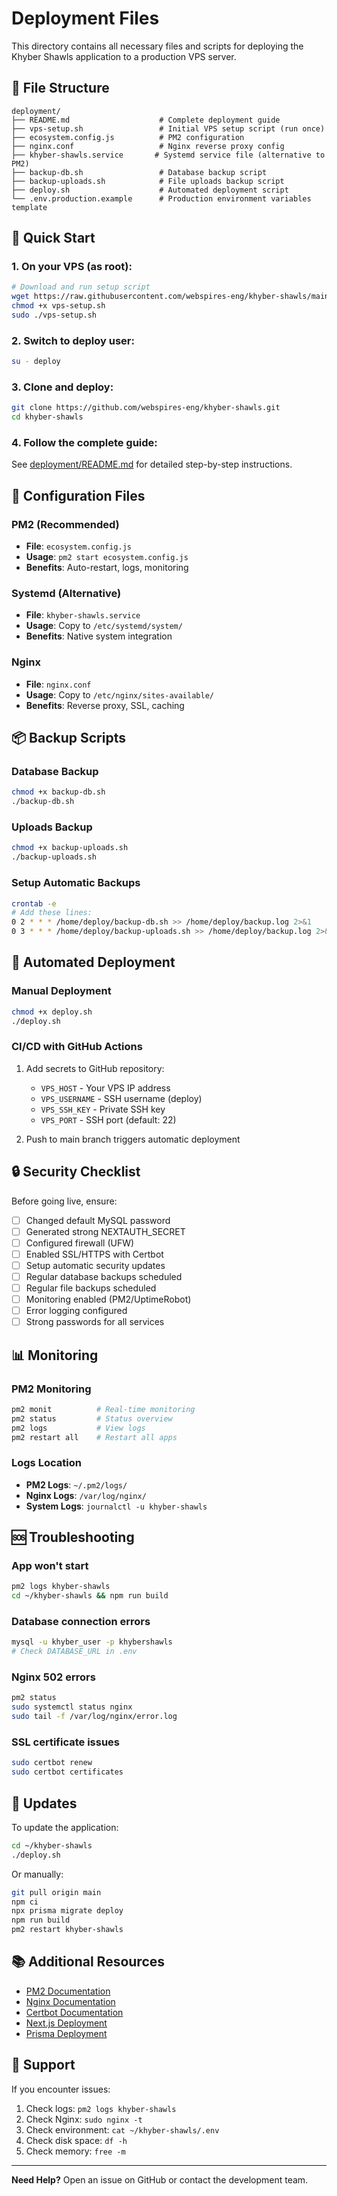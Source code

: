# Deployment Files

This directory contains all necessary files and scripts for deploying the Khyber Shawls application to a production VPS server.

## 📁 File Structure

```
deployment/
├── README.md                    # Complete deployment guide
├── vps-setup.sh                 # Initial VPS setup script (run once)
├── ecosystem.config.js          # PM2 configuration
├── nginx.conf                   # Nginx reverse proxy config
├── khyber-shawls.service       # Systemd service file (alternative to PM2)
├── backup-db.sh                 # Database backup script
├── backup-uploads.sh            # File uploads backup script
├── deploy.sh                    # Automated deployment script
└── .env.production.example      # Production environment variables template
```

## 🚀 Quick Start

### 1. On your VPS (as root):

```bash
# Download and run setup script
wget https://raw.githubusercontent.com/webspires-eng/khyber-shawls/main/deployment/vps-setup.sh
chmod +x vps-setup.sh
sudo ./vps-setup.sh
```

### 2. Switch to deploy user:

```bash
su - deploy
```

### 3. Clone and deploy:

```bash
git clone https://github.com/webspires-eng/khyber-shawls.git
cd khyber-shawls
```

### 4. Follow the complete guide:

See [deployment/README.md](./README.md) for detailed step-by-step instructions.

## 🔧 Configuration Files

### PM2 (Recommended)
- **File**: `ecosystem.config.js`
- **Usage**: `pm2 start ecosystem.config.js`
- **Benefits**: Auto-restart, logs, monitoring

### Systemd (Alternative)
- **File**: `khyber-shawls.service`
- **Usage**: Copy to `/etc/systemd/system/`
- **Benefits**: Native system integration

### Nginx
- **File**: `nginx.conf`
- **Usage**: Copy to `/etc/nginx/sites-available/`
- **Benefits**: Reverse proxy, SSL, caching

## 📦 Backup Scripts

### Database Backup
```bash
chmod +x backup-db.sh
./backup-db.sh
```

### Uploads Backup
```bash
chmod +x backup-uploads.sh
./backup-uploads.sh
```

### Setup Automatic Backups
```bash
crontab -e
# Add these lines:
0 2 * * * /home/deploy/backup-db.sh >> /home/deploy/backup.log 2>&1
0 3 * * * /home/deploy/backup-uploads.sh >> /home/deploy/backup.log 2>&1
```

## 🔄 Automated Deployment

### Manual Deployment
```bash
chmod +x deploy.sh
./deploy.sh
```

### CI/CD with GitHub Actions
1. Add secrets to GitHub repository:
   - `VPS_HOST` - Your VPS IP address
   - `VPS_USERNAME` - SSH username (deploy)
   - `VPS_SSH_KEY` - Private SSH key
   - `VPS_PORT` - SSH port (default: 22)

2. Push to main branch triggers automatic deployment

## 🔒 Security Checklist

Before going live, ensure:

- [ ] Changed default MySQL password
- [ ] Generated strong NEXTAUTH_SECRET
- [ ] Configured firewall (UFW)
- [ ] Enabled SSL/HTTPS with Certbot
- [ ] Setup automatic security updates
- [ ] Regular database backups scheduled
- [ ] Regular file backups scheduled
- [ ] Monitoring enabled (PM2/UptimeRobot)
- [ ] Error logging configured
- [ ] Strong passwords for all services

## 📊 Monitoring

### PM2 Monitoring
```bash
pm2 monit          # Real-time monitoring
pm2 status         # Status overview
pm2 logs           # View logs
pm2 restart all    # Restart all apps
```

### Logs Location
- **PM2 Logs**: `~/.pm2/logs/`
- **Nginx Logs**: `/var/log/nginx/`
- **System Logs**: `journalctl -u khyber-shawls`

## 🆘 Troubleshooting

### App won't start
```bash
pm2 logs khyber-shawls
cd ~/khyber-shawls && npm run build
```

### Database connection errors
```bash
mysql -u khyber_user -p khybershawls
# Check DATABASE_URL in .env
```

### Nginx 502 errors
```bash
pm2 status
sudo systemctl status nginx
sudo tail -f /var/log/nginx/error.log
```

### SSL certificate issues
```bash
sudo certbot renew
sudo certbot certificates
```

## 🔄 Updates

To update the application:

```bash
cd ~/khyber-shawls
./deploy.sh
```

Or manually:

```bash
git pull origin main
npm ci
npx prisma migrate deploy
npm run build
pm2 restart khyber-shawls
```

## 📚 Additional Resources

- [PM2 Documentation](https://pm2.keymetrics.io/)
- [Nginx Documentation](https://nginx.org/en/docs/)
- [Certbot Documentation](https://certbot.eff.org/)
- [Next.js Deployment](https://nextjs.org/docs/deployment)
- [Prisma Deployment](https://www.prisma.io/docs/guides/deployment)

## 🐛 Support

If you encounter issues:

1. Check logs: `pm2 logs khyber-shawls`
2. Check Nginx: `sudo nginx -t`
3. Check environment: `cat ~/khyber-shawls/.env`
4. Check disk space: `df -h`
5. Check memory: `free -m`

---

**Need Help?** Open an issue on GitHub or contact the development team.
